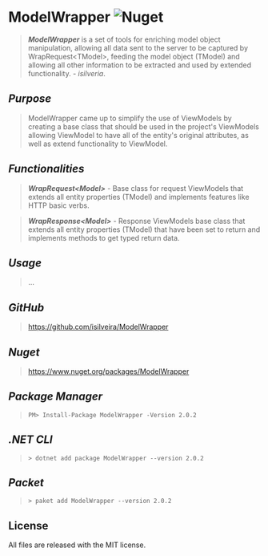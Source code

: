 # ModelWrapper ![Nuget](https://img.shields.io/nuget/v/ModelWrapper)

>***ModelWrapper*** is a set of tools for enriching model object manipulation, allowing all data sent to the server to be captured by WrapRequest\<TModel>, feeding the model object (TModel) and allowing all other information to be extracted and used by extended functionality. - *isilveria*.

*Purpose*
----
> ModelWrapper came up to simplify the use of ViewModels by creating a base class that should be used in the project's ViewModels allowing ViewModel to have all of the entity's original attributes, as well as extend functionality to ViewModel.
    
*Functionalities*
----
> ***WrapRequest\<Model>*** - Base class for request ViewModels that extends all entity properties (TModel) and implements features like HTTP basic verbs.

> ***WrapResponse\<Model>*** - Response ViewModels base class that extends all entity properties (TModel) that have been set to return and implements methods to get typed return data.

*Usage*
----
>...

*GitHub*
----
> https://github.com/isilveira/ModelWrapper

*Nuget*
----
> https://www.nuget.org/packages/ModelWrapper

*Package Manager*
----
> ```PM> Install-Package ModelWrapper -Version 2.0.2```

*.NET CLI*
----
> ```> dotnet add package ModelWrapper --version 2.0.2```

*Packet*
----
> ```> paket add ModelWrapper --version 2.0.2```

## License

All files are released with the MIT license.
  
  [nuget-img]: https://img.shields.io/nuget/v/ModelWrapper.svg
  [nuget]: https://www.nuget.org/packages/ModelWrapper
